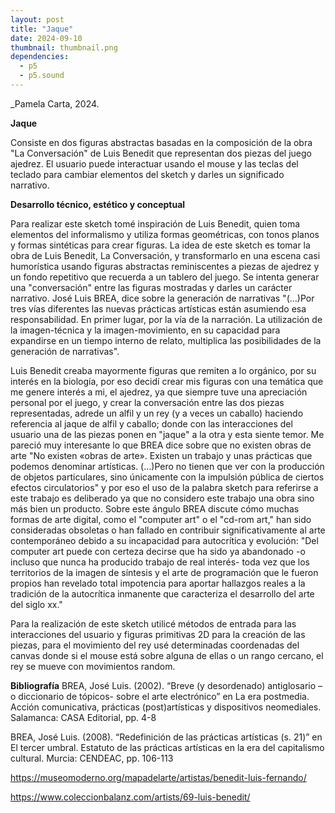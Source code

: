 ```yaml
---
layout: post
title: "Jaque"
date: 2024-09-10
thumbnail: thumbnail.png
dependencies:
  - p5
  - p5.sound
---
```


<div id="div-sketch">
  <script type="text/javascript" src="sketch.js"></script>
</div>

_Pamela Carta, 2024.

**Jaque**

Consiste en dos figuras abstractas basadas en la composición de la obra "La Conversación" de Luis Benedit que representan dos piezas del juego ajedrez. El usuario puede interactuar usando el mouse y las teclas del teclado para cambiar elementos del sketch y darles un significado narrativo.

**Desarrollo técnico, estético y conceptual**

Para realizar este sketch tomé inspiración de Luis Benedit, quien toma elementos del informalismo y utiliza formas geométricas, con tonos planos y formas sintéticas para crear figuras.
La idea de este sketch es tomar la obra de Luis Benedit, La Conversación, y transformarlo en una escena casi humorística usando figuras abstractas  reminiscentes a piezas de ajedrez y un fondo repetitivo que recuerda a un tablero del juego. Se intenta generar una "conversación" entre las figuras mostradas y darles un carácter narrativo. José Luis BREA, dice sobre la generación de narrativas "(…)Por tres vías diferentes las nuevas prácticas artísticas están asumiendo esa responsabilidad. En primer lugar, por la vía de la narración. La utilización de la imagen-técnica y la imagen-movimiento, en su capacidad para expandirse en un tiempo interno de relato, multiplica las posibilidades de la generación de narrativas".

Luis Benedit creaba mayormente figuras que remiten a lo orgánico, por su interés en la biología, por eso decidí crear mis figuras con una temática que me genere interés a mi, el ajedrez, ya que siempre tuve una apreciación personal por el juego, y crear la conversación entre las dos piezas representadas, adrede un alfil y un rey (y a veces un caballo) haciendo referencia al jaque de alfil y caballo; donde con las interacciones del usuario una de las piezas ponen en "jaque" a la otra y esta siente temor. Me pareció muy interesante lo que BREA dice sobre que no existen obras de arte "No existen «obras de arte». Existen un trabajo y unas prácticas que podemos denominar artísticas. (…)Pero no tienen que ver con la producción de objetos particulares, sino únicamente con la impulsión pública de ciertos efectos circulatorios" y por eso el uso de la palabra sketch para referirse a este trabajo es deliberado ya que no considero este trabajo una obra sino más bien un producto. Sobre este ángulo BREA discute cómo muchas formas de arte digital, como el "computer art" o el "cd-rom art," han sido consideradas obsoletas o han fallado en contribuir significativamente al arte contemporáneo debido a su incapacidad para autocrítica y evolución: "Del computer art puede con certeza decirse que ha sido ya abandonado -o incluso que nunca ha producido trabajo de real interés- toda vez que los
territorios de la imagen de síntesis y el arte de programación que le fueron propios han revelado total impotencia para aportar hallazgos reales a la tradición de la autocrítica inmanente que caracteriza el desarrollo del arte del siglo xx."

Para la realización de este sketch utilicé métodos de entrada para las interacciones del usuario y figuras primitivas 2D para la creación de las piezas, para el movimiento del rey usé determinadas coordenadas del canvas donde si el mouse está sobre alguna de ellas o un rango cercano, el rey se mueve con movimientos random.


**Bibliografía**
BREA, José Luis. (2002). “Breve (y desordenado) antiglosario –o diccionario de tópicos- sobre el arte electrónico” en La era postmedia. Acción comunicativa, prácticas (post)artísticas y dispositivos neomediales. Salamanca: CASA Editorial, pp. 4-8

BREA, José Luis. (2008). “Redefinición de las prácticas artísticas (s. 21)” en El tercer umbral. Estatuto de las prácticas artísticas en la era del capitalismo cultural. Murcia: CENDEAC, pp. 106-113

https://museomoderno.org/mapadelarte/artistas/benedit-luis-fernando/

https://www.coleccionbalanz.com/artists/69-luis-benedit/
